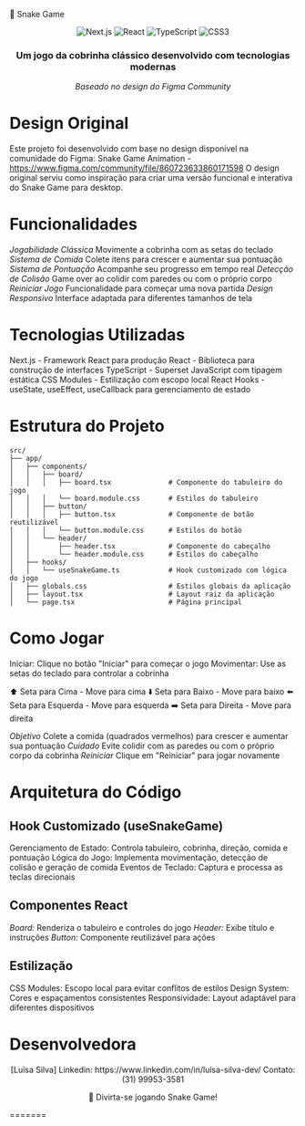 
🐍 Snake Game
<div align="center">
  <img src="https://img.shields.io/badge/Next.js-000000?style=for-the-badge&logo=nextdotjs&logoColor=white" alt="Next.js" />
  <img src="https://img.shields.io/badge/React-20232A?style=for-the-badge&logo=react&logoColor=61DAFB" alt="React" />
  <img src="https://img.shields.io/badge/TypeScript-007ACC?style=for-the-badge&logo=typescript&logoColor=white" alt="TypeScript" />
  <img src="https://img.shields.io/badge/CSS3-1572B6?style=for-the-badge&logo=css3&logoColor=white" alt="CSS3" />
</div>
<div align="center">
  <h3> Um jogo da cobrinha clássico desenvolvido com tecnologias modernas </h3>
  <p><em>Baseado no design do Figma Community</em></p>
</div>

# Design Original
Este projeto foi desenvolvido com base no design disponível na comunidade do Figma:
Snake Game Animation - https://www.figma.com/community/file/860723633860171598 
O design original serviu como inspiração para criar uma versão funcional e interativa do Snake Game para desktop.

# Funcionalidades
*Jogabilidade Clássica* Movimente a cobrinha com as setas do teclado
*Sistema de Comida* Colete itens para crescer e aumentar sua pontuação
*Sistema de Pontuação* Acompanhe seu progresso em tempo real
*Detecção de Colisão* Game over ao colidir com paredes ou com o próprio corpo
*Reiniciar Jogo* Funcionalidade para começar uma nova partida
*Design Responsivo* Interface adaptada para diferentes tamanhos de tela

# Tecnologias Utilizadas
Next.js - Framework React para produção
React - Biblioteca para construção de interfaces
TypeScript - Superset JavaScript com tipagem estática
CSS Modules - Estilização com escopo local
React Hooks - useState, useEffect, useCallback para gerenciamento de estado


# Estrutura do Projeto
```
src/
├── app/
│   ├── components/
│   │   ├── board/
│   │   │   ├── board.tsx              # Componente do tabuleiro do jogo
│   │   │   └── board.module.css       # Estilos do tabuleiro
│   │   ├── button/
│   │   │   ├── button.tsx             # Componente de botão reutilizável
│   │   │   └── button.module.css      # Estilos do botão
│   │   └── header/
│   │       ├── header.tsx             # Componente do cabeçalho
│   │       └── header.module.css      # Estilos do cabeçalho
│   ├── hooks/
│   │   └── useSnakeGame.ts            # Hook customizado com lógica do jogo
│   ├── globals.css                    # Estilos globais da aplicação
│   ├── layout.tsx                     # Layout raiz da aplicação
│   └── page.tsx                       # Página principal

```

# Como Jogar

Iniciar: Clique no botão "Iniciar" para começar o jogo
Movimentar: Use as setas do teclado para controlar a cobrinha

⬆️ Seta para Cima - Move para cima
⬇️ Seta para Baixo - Move para baixo
⬅️ Seta para Esquerda - Move para esquerda
➡️ Seta para Direita - Move para direita


*Objetivo* Colete a comida (quadrados vermelhos) para crescer e aumentar sua pontuação
*Cuidado* Evite colidir com as paredes ou com o próprio corpo da cobrinha
*Reiniciar* Clique em "Reiniciar" para jogar novamente


# Arquitetura do Código

## Hook Customizado (useSnakeGame)

Gerenciamento de Estado: Controla tabuleiro, cobrinha, direção, comida e pontuação
Lógica do Jogo: Implementa movimentação, detecção de colisão e geração de comida
Eventos de Teclado: Captura e processa as teclas direcionais

## Componentes React

*Board:* Renderiza o tabuleiro e controles do jogo
*Header:* Exibe título e instruções
*Button:* Componente reutilizável para ações

## Estilização

CSS Modules: Escopo local para evitar conflitos de estilos
Design System: Cores e espaçamentos consistentes
Responsividade: Layout adaptável para diferentes dispositivos

# Desenvolvedora
<div align="center">
[Luísa Silva]
Linkedin: https://www.linkedin.com/in/luísa-silva-dev/
Contato: (31) 99953-3581
</div>
<p>
<div align="center">
  <p>🐍 Divirta-se jogando Snake Game!</p>
</div>
=======